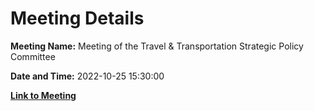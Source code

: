 # Meeting Details

**Meeting Name:** Meeting of the Travel & Transportation Strategic Policy Committee

**Date and Time:** 2022-10-25 15:30:00

**[Link to Meeting](https://www.limerick.ie/council/whats-on/meeting-travel-transportation-strategic-policy-committee-9)**

